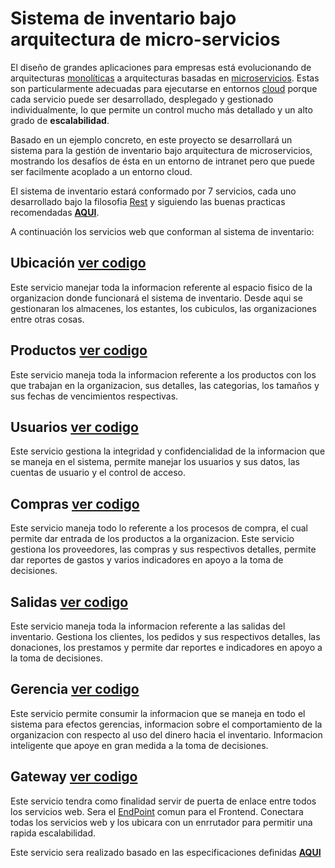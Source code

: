 # Sistema de inventario bajo arquitectura de micro-servicios

El diseño de grandes aplicaciones para empresas está evolucionando de arquitecturas [monolíticas](https://tallerbd.wikispaces.com/Arquitectura+Monol%C3%ADtica.)  a  arquitecturas  basadas  en  [microservicios](https://es.wikipedia.org/wiki/Arquitectura_de_microservicios).  Estas  son  particularmente adecuadas  para  ejecutarse  en  entornos [cloud](https://es.wikipedia.org/wiki/Computación_en_la_nube)  porque  cada  servicio  puede  ser desarrollado,  desplegado  y  gestionado  individualmente,  lo  que  permite  un  control mucho más detallado y un alto grado de **escalabilidad**.
 
Basado en un ejemplo concreto, en este proyecto se desarrollará un sistema para la gestión de inventario bajo arquitectura de microservicios, mostrando los desafíos de ésta en un entorno de intranet pero que puede ser facilmente acoplado a un entorno cloud.

El sistema de inventario estará conformado por 7 servicios, cada uno desarrollado bajo la filosofia [Rest](https://es.wikipedia.org/wiki/Transferencia_de_Estado_Representacional) y siguiendo las buenas practicas recomendadas [**AQUI**](https://elbauldelprogramador.com/buenas-practicas-para-el-diseno-de-una-api-restful-pragmatica/).

A continuación los servicios web que conforman al sistema de inventario:

## Ubicación [ver codigo](https://github.com/carloscercado/microservicios/tree/master/servicio-ubicacion)

Este servicio manejar toda la informacion referente al espacio fisico de la organizacion donde funcionará el sistema de inventario. Desde aqui se gestionaran los almacenes, los estantes, los cubiculos, las organizaciones entre otras cosas.

## Productos [ver codigo](https://github.com/carloscercado/microservicios/tree/master/servicio-productos)

Este servicio maneja toda la informacion referente a los productos con los que trabajan en la organizacion, sus detalles, las categorias, los tamaños y sus fechas de vencimientos respectivas.

## Usuarios [ver codigo](https://github.com/carloscercado/microservicios/tree/master/servicio-auth)

Este servicio gestiona la integridad y confidencialidad de la informacion que se maneja en el sistema, permite manejar los usuarios y sus datos, las cuentas de usuario y el control de acceso.

## Compras [ver codigo](#)

Este servicio maneja todo lo referente a los procesos de compra, el cual permite dar entrada de los productos a la organizacion. Este servicio gestiona los proveedores, las compras y sus respectivos detalles, permite dar reportes de gastos y varios indicadores en apoyo a la toma de decisiones.

## Salidas [ver codigo](#)

Este servicio maneja toda la informacion referente a las salidas del inventario. Gestiona los clientes, los pedidos y sus respectivos detalles, las donaciones, los prestamos y permite dar reportes e indicadores en apoyo a la toma de decisiones.

## Gerencia [ver codigo](#)

Este servicio permite consumir la informacion que se maneja en todo el sistema para efectos gerencias, informacion sobre el comportamiento de la organizacion con respecto al uso del dinero hacia el inventario. Informacion inteligente que apoye en gran medida a la toma de decisiones.

## Gateway [ver codigo](#)

 Este servicio tendra como finalidad servir de puerta de enlace entre todos los servicios web. Sera el [EndPoint](https://en.wikipedia.org/wiki/Endpoint_interface) comun para el Frontend. Conectara todas los servicios web y los ubicara con un enrrutador para permitir una rapida escalabilidad.

 Este servicio sera realizado basado en las especificaciones definidas [**AQUI**](http://microservices.io/patterns/apigateway.html)


